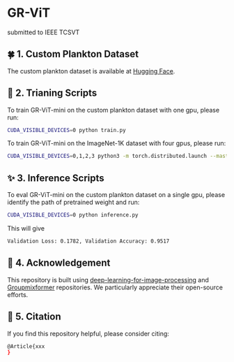 # GR-ViT
submitted to IEEE TCSVT


## 🍀 1. Custom Plankton Dataset
The custom plankton dataset is available at [Hugging Face](https://huggingface.co/datasets/saizhou777/A_custom_plankton_dataset_from_WHOI_plankton/tree/main).


## 🌟 2. Trianing Scripts
To train GR-ViT-mini on the custom plankton dataset with one gpu, please run:
```bash
CUDA_VISIBLE_DEVICES=0 python train.py
```

To train GR-ViT-mini on the ImageNet-1K dataset with four gpus, please run:
```bash
CUDA_VISIBLE_DEVICES=0,1,2,3 python3 -m torch.distributed.launch --master_port 29501 --nproc_per_node 4 --nnodes 1 --use_env train.py --data-path /opt/data/private/zhousai/imagenet --batch-size 256 --output /opt/data/private/zhousai/output_grvit --cfg /opt/data/private/zhousai/imagenet1k_classification/configs/gr_vit_mini.yaml --model-type gr_vit --model-file GR_ViT.py --tag gr_vit_mini
```


## ✨ 3. Inference Scripts
To eval GR-ViT-mini on the custom plankton dataset on a single gpu, please identify the path of pretrained weight and run:
```bash
CUDA_VISIBLE_DEVICES=0 python inference.py
```
This will give
```bash
Validation Loss: 0.1782, Validation Accuracy: 0.9517
```


## 👏 4. Acknowledgement
This repository is built using [deep-learning-for-image-processing](https://github.com/WZMIAOMIAO/deep-learning-for-image-processing) and [Groupmixformer](https://github.com/AILab-CVC/GroupMixFormer) repositories. We particularly appreciate their open-source efforts.


## 📖 5. Citation
If you find this repository helpful, please consider citing:
```bash
@Article{xxx
}
```

